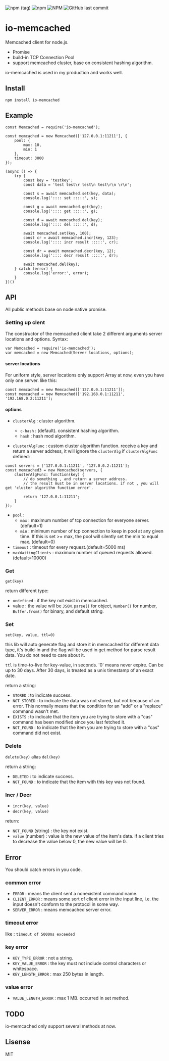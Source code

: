 ![npm (tag)](https://img.shields.io/npm/v/io-memcached/latest) ![npm](https://img.shields.io/npm/dm/io-memcached) ![NPM](https://img.shields.io/npm/l/io-memcached) ![GitHub last commit](https://img.shields.io/github/last-commit/rifewang/io-memcached)
# io-memcached
Memcached client for node.js.
-  Promise
- build-in TCP Connection Pool
- support memcached cluster, base on consistent hashing algorithm.

io-memcached is used in my production and works well.

## Install
```
npm install io-memcached
```

## Example
```
const Memcached = require('io-memcached');

const memcached = new Memcached(['127.0.0.1:11211'], {
    pool: {
        max: 10,
        min: 1
    },
    timeout: 3000
});

(async () => {
    try {
        const key = 'testkey';
        const data = 'test test\r test\n test\r\n \r\n';

        const s = await memcached.set(key, data);
        console.log(':::: set :::::', s);

        const g = await memcached.get(key);
        console.log(':::: get :::::', g);

        const d = await memcached.del(key);
        console.log(':::: del :::::', d);

        await memcached.set(key, 100);
        const cr = await memcached.incr(key, 123);
        console.log(':::: incr result :::::', cr);

        const dr = await memcached.decr(key, 12);
        console.log(':::: decr result :::::', dr);

        await memcached.del(key);
    } catch (error) {
        console.log('error:', error);
    }
})()
```

## API
All public methods base on node native promise.

### Setting up clent
The constructor of the memcached client take 2 different arguments server locations and options. Syntax:
```
var Memcached = require('io-memcached');
var memcached = new Memcached(Server locations, options);
```

#### server locations
For uniform style, server locations only support Array at now, even you have only one server. like this:
```
const memcached = new Memcached(['127.0.0.1:11211']);
const memcached = new Memcached(['192.168.0.1:11211', '192.168.0.2:11211'];
```

#### options
- `clusterAlg` : cluster algorithm.
    - `c-hash` : (default). consistent hashing algorithm.
    - `hash`   : hash mod algorithm.

- `clusterAlgFunc` : custom cluster algorithm function. receive a key and return a server address, it will ignore the `clusterAlg` if `clusterAlgFunc` defined:
```
const servers = ['127.0.0.1:11211', '127.0.0.2:11211'];
const memcached3 = new Memcached(servers, {
    clusterAlgFunc: function(key) {
        // do something , and return a server address.
        // the result must be in server locations. if not , you will get 'cluster algorithm function error'.

        return '127.0.0.1:11211';
    }
});
```

- `pool` :
    - `max` : maximum number of tcp connection for everyone server. (default=1)
    - `min` : minimum number of tcp connection to keep in pool at any given time. If this is set >= max, the pool will silently set the min to equal max. (default=0)
- `timeout` : timeout for every request.(default=5000 ms)
- `maxWaitingClients` : maximum number of queued requests allowed.(default=10000)

### Get
`get(key)`

return different type:
- `undefined` : if the key not exist in memcached.
- value : the value will be `JSON.parse()` for object, `Number()` for number, `Buffer.from()` for binary, and default string.

### Set
`set(key, value, ttl=0)`

this lib will auto generate flag and store it in memcached for different data type, it's build-in and the flag will be used in get method for parse result data. You do not need to care about it.

`ttl` is time-to-live for key-value, in seconds. '0' means never expire. Can be up to 30 days. After 30 days, is treated as a unix timestamp of an exact date.

return a string:
- `STORED` : to indicate success.
- `NOT_STORED` : to indicate the data was not stored, but not because of an error. This normally means that the condition for an "add" or a "replace" command wasn't met.
- `EXISTS` : to indicate that the item you are trying to store with a "cas" command has been modified since you last fetched it.
- `NOT_FOUND` : to indicate that the item you are trying to store with a "cas" command did not exist.

### Delete
`delete(key)` alias `del(key)`

return a string:
- `DELETED` : to indicate success.
- `NOT_FOUND` : to indicate that the item with this key was not found.

### Incr / Decr
- `incr(key, value)`
- `decr(key, value)`

return:
- `NOT_FOUND` (string) : the key not exist.
- `value` (number) : value is the new value of the item's data. if a client tries
to decrease the value below 0, the new value will be 0.

## Error
You should catch errors in you code.

### common error
- `ERROR` : means the client sent a nonexistent command name.
- `CLIENT_ERROR` : means some sort of client error in the input line, i.e. the input doesn't conform to the protocol in some way.
- `SERVER_ERROR` : means memcached server error.

### timeout error
like : `timeout of 5000ms exceeded`

### key error
- `KEY_TYPE_ERROR` : not a string.
- `KEY_VALUE_ERROR` : the key must not include control characters or whitespace.
- `KEY_LENGTH_ERROR` : max 250 bytes in length.

### value error
- `VALUE_LENGTH_ERROR` : max 1 MB. occurred in set method.

## TODO
io-memcached only support several methods at now.


## Lisense
MIT